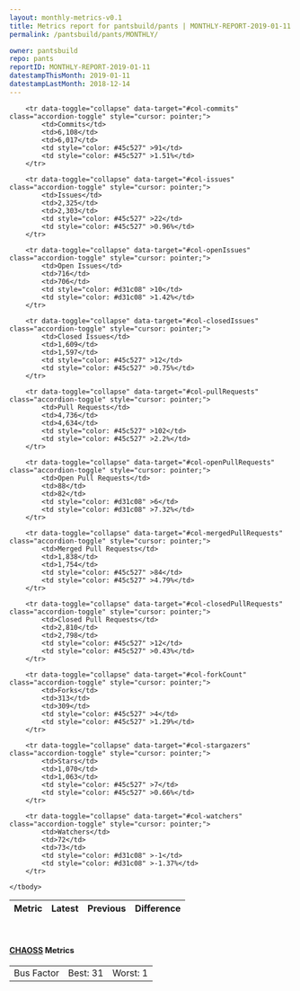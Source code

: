 ```yaml
---
layout: monthly-metrics-v0.1
title: Metrics report for pantsbuild/pants | MONTHLY-REPORT-2019-01-11 | 2019-01-11
permalink: /pantsbuild/pants/MONTHLY/

owner: pantsbuild
repo: pants
reportID: MONTHLY-REPORT-2019-01-11
datestampThisMonth: 2019-01-11
datestampLastMonth: 2018-12-14
---
```



<table class="table table-condensed" style="border-collapse:collapse;">
    <thead>
    <tr>
        <th>Metric</th>
        <th>Latest</th>
        <th>Previous</th>
        <th colspan="2" style="text-align: center;">Difference</th>
    </tr>
    </thead>
    <tbody>

        <tr data-toggle="collapse" data-target="#col-commits" class="accordion-toggle" style="cursor: pointer;">
            <td>Commits</td>
            <td>6,108</td>
            <td>6,017</td>
            <td style="color: #45c527" >91</td>
            <td style="color: #45c527" >1.51%</td>
        </tr>
        
        <tr data-toggle="collapse" data-target="#col-issues" class="accordion-toggle" style="cursor: pointer;">
            <td>Issues</td>
            <td>2,325</td>
            <td>2,303</td>
            <td style="color: #45c527" >22</td>
            <td style="color: #45c527" >0.96%</td>
        </tr>
        
        <tr data-toggle="collapse" data-target="#col-openIssues" class="accordion-toggle" style="cursor: pointer;">
            <td>Open Issues</td>
            <td>716</td>
            <td>706</td>
            <td style="color: #d31c08" >10</td>
            <td style="color: #d31c08" >1.42%</td>
        </tr>
        
        <tr data-toggle="collapse" data-target="#col-closedIssues" class="accordion-toggle" style="cursor: pointer;">
            <td>Closed Issues</td>
            <td>1,609</td>
            <td>1,597</td>
            <td style="color: #45c527" >12</td>
            <td style="color: #45c527" >0.75%</td>
        </tr>
        
        <tr data-toggle="collapse" data-target="#col-pullRequests" class="accordion-toggle" style="cursor: pointer;">
            <td>Pull Requests</td>
            <td>4,736</td>
            <td>4,634</td>
            <td style="color: #45c527" >102</td>
            <td style="color: #45c527" >2.2%</td>
        </tr>
        
        <tr data-toggle="collapse" data-target="#col-openPullRequests" class="accordion-toggle" style="cursor: pointer;">
            <td>Open Pull Requests</td>
            <td>88</td>
            <td>82</td>
            <td style="color: #d31c08" >6</td>
            <td style="color: #d31c08" >7.32%</td>
        </tr>
        
        <tr data-toggle="collapse" data-target="#col-mergedPullRequests" class="accordion-toggle" style="cursor: pointer;">
            <td>Merged Pull Requests</td>
            <td>1,838</td>
            <td>1,754</td>
            <td style="color: #45c527" >84</td>
            <td style="color: #45c527" >4.79%</td>
        </tr>
        
        <tr data-toggle="collapse" data-target="#col-closedPullRequests" class="accordion-toggle" style="cursor: pointer;">
            <td>Closed Pull Requests</td>
            <td>2,810</td>
            <td>2,798</td>
            <td style="color: #45c527" >12</td>
            <td style="color: #45c527" >0.43%</td>
        </tr>
        
        <tr data-toggle="collapse" data-target="#col-forkCount" class="accordion-toggle" style="cursor: pointer;">
            <td>Forks</td>
            <td>313</td>
            <td>309</td>
            <td style="color: #45c527" >4</td>
            <td style="color: #45c527" >1.29%</td>
        </tr>
        
        <tr data-toggle="collapse" data-target="#col-stargazers" class="accordion-toggle" style="cursor: pointer;">
            <td>Stars</td>
            <td>1,070</td>
            <td>1,063</td>
            <td style="color: #45c527" >7</td>
            <td style="color: #45c527" >0.66%</td>
        </tr>
        
        <tr data-toggle="collapse" data-target="#col-watchers" class="accordion-toggle" style="cursor: pointer;">
            <td>Watchers</td>
            <td>72</td>
            <td>73</td>
            <td style="color: #d31c08" >-1</td>
            <td style="color: #d31c08" >-1.37%</td>
        </tr>
        
    </tbody>
</table>
<br>
<h4><a target="_blank" href="https://chaoss.community/">CHAOSS</a> Metrics</h4>

<table class="table table-condensed" style="border-collapse:collapse;">
    <tbody>
        <td>Bus Factor</td>
        <td>Best: 31</td>
        <td>Worst: 1</td>
    </tbody>
</table>

